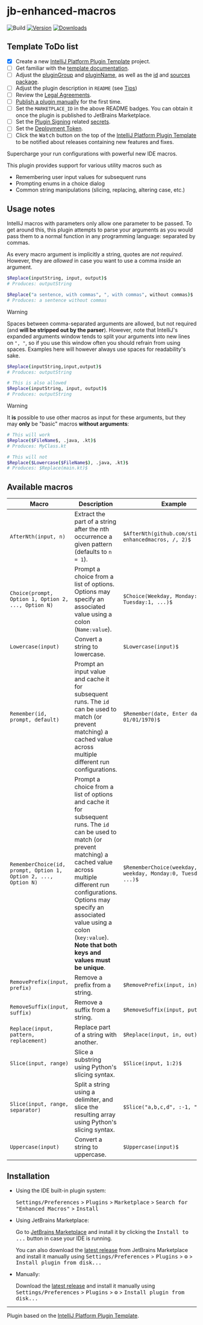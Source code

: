 # jb-enhanced-macros

![Build](https://github.com/stijndcl/jb-enhanced-macros/workflows/Build/badge.svg)
[![Version](https://img.shields.io/jetbrains/plugin/v/MARKETPLACE_ID.svg)](https://plugins.jetbrains.com/plugin/MARKETPLACE_ID)
[![Downloads](https://img.shields.io/jetbrains/plugin/d/MARKETPLACE_ID.svg)](https://plugins.jetbrains.com/plugin/MARKETPLACE_ID)

## Template ToDo list

- [x] Create a new [IntelliJ Platform Plugin Template][template] project.
- [ ] Get familiar with the [template documentation][template].
- [ ] Adjust the [pluginGroup](./gradle.properties) and [pluginName](./gradle.properties), as well as
  the [id](./src/main/resources/META-INF/plugin.xml) and [sources package](./src/main/kotlin).
- [ ] Adjust the plugin description in `README` (see [Tips][docs:plugin-description])
- [ ] Review
  the [Legal Agreements](https://plugins.jetbrains.com/docs/marketplace/legal-agreements.html?from=IJPluginTemplate).
- [ ] [Publish a plugin manually](https://plugins.jetbrains.com/docs/intellij/publishing-plugin.html?from=IJPluginTemplate)
  for the first time.
- [ ] Set the `MARKETPLACE_ID` in the above README badges. You can obtain it once the plugin is published to JetBrains
  Marketplace.
- [ ] Set the [Plugin Signing](https://plugins.jetbrains.com/docs/intellij/plugin-signing.html?from=IJPluginTemplate)
  related [secrets](https://github.com/JetBrains/intellij-platform-plugin-template#environment-variables).
- [ ] Set
  the [Deployment Token](https://plugins.jetbrains.com/docs/marketplace/plugin-upload.html?from=IJPluginTemplate).
- [ ] Click the <kbd>Watch</kbd> button on the top of the [IntelliJ Platform Plugin Template][template] to be notified
  about releases containing new features and fixes.

<!-- Plugin description -->
Supercharge your run configurations with powerful new IDE macros.

This plugin provides support for various utility macros such as

- Remembering user input values for subsequent runs
- Prompting enums in a choice dialog
- Common string manipulations (slicing, replacing, altering case, etc.)

<!-- Plugin description end -->

## Usage notes

IntelliJ macros with parameters only allow one parameter to be passed. To get around this, this plugin
attempts to parse your arguments as you would pass them to a normal function in any programming language: separated by
commas.

As every macro argument is implicitly a string, quotes are _not required_. However, they are _allowed_ in case you want
to use a comma inside an argument.

```bash
$Replace(inputString, input, output)$
# Produces: outputString

$Replace("a sentence, with commas", ", with commas", without commas)$
# Produces: a sentence without commas
```

> [!WARNING]
> Spaces between comma-separated arguments are allowed, but not required (and **will be stripped out by the parser**).
> However, note that IntelliJ's expanded arguments window tends to split your arguments into new lines on `", "`, so if
> you use this window often you should refrain from using spaces. Examples here will however always use spaces for
> readability's sake.

```bash
$Replace(inputString,input,output)$
# Produces: outputString

# This is also allowed
$Replace(inputString, input, output)$
# Produces: outputString
```

> [!WARNING]
> It **is** possible to use other macros as input for these arguments, but they may **only** be "basic" macros
> **without arguments**:

```bash
# This will work
$Replace($FileName$, .java, .kt)$
# Produces: MyClass.kt

# This will not
$Replace($Lowercase($FileName$), .java, .kt)$
# Produces: $Replace(main.kt)$
```

## Available macros

| Macro                                                           | Description                                                                                                                                                                                                                                                                                                       | Example                                                              |
|-----------------------------------------------------------------|-------------------------------------------------------------------------------------------------------------------------------------------------------------------------------------------------------------------------------------------------------------------------------------------------------------------|----------------------------------------------------------------------|
| `AfterNth(input, n)`                                            | Extract the part of a string after the nth occurrence a given pattern (defaults to `n = 1`).                                                                                                                                                                                                                      | `$AfterNth(github.com/stijndcl/jb-enhancedmacros, /, 2)$`            |
| `Choice(prompt, Option 1, Option 2, ..., Option N)`             | Prompt a choice from a list of options. Options may specify an associated value using a colon (`Name:value`).                                                                                                                                                                                                     | `$Choice(Weekday, Monday:0, Tuesday:1, ...)$`                        |
| `Lowercase(input)`                                              | Convert a string to lowercase.                                                                                                                                                                                                                                                                                    | `$Lowercase(input)$`                                                 |
| `Remember(id, prompt, default)`                                 | Prompt an input value and cache it for subsequent runs. The `id` can be used to match (or prevent matching) a cached value across multiple different run configurations.                                                                                                                                          | `$Remember(date, Enter date, 01/01/1970)$`                           |
| `RememberChoice(id, prompt, Option 1, Option 2, ..., Option N)` | Prompt a choice from a list of options and cache it for subsequent runs. The `id` can be used to match (or prevent matching) a cached value across multiple different run configurations. Options may specify an associated value using a colon (`key:value`). **Note that both keys and values must be unique**. | `$RememberChoice(weekday, Enter weekday, Monday:0, Tuesday:1, ...)$` | 
| `RemovePrefix(input, prefix)`                                   | Remove a prefix from a string.                                                                                                                                                                                                                                                                                    | `$RemovePrefix(input, in)$`                                          |
| `RemoveSuffix(input, suffix)`                                   | Remove a suffix from a string.                                                                                                                                                                                                                                                                                    | `$RemoveSuffix(input, put)$`                                         |
| `Replace(input, pattern, replacement)`                          | Replace part of a string with another.                                                                                                                                                                                                                                                                            | `$Replace(input, in, out)$`                                          |
| `Slice(input, range)`                                           | Slice a substring using Python's slicing syntax.                                                                                                                                                                                                                                                                  | `$Slice(input, 1:2)$`                                                |
| `Slice(input, range, separator)`                                | Split a string using a delimiter, and slice the resulting array using Python's slicing syntax.                                                                                                                                                                                                                    | `$Slice("a,b,c,d", :-1, ",")$`                                       |
| `Uppercase(input)`                                              | Convert a string to uppercase.                                                                                                                                                                                                                                                                                    | `$Uppercase(input)$`                                                 |

## Installation

- Using the IDE built-in plugin system:

  <kbd>Settings/Preferences</kbd> > <kbd>Plugins</kbd> > <kbd>Marketplace</kbd> > <kbd>Search for "Enhanced
  Macros"</kbd> >
  <kbd>Install</kbd>

- Using JetBrains Marketplace:

  Go to [JetBrains Marketplace](https://plugins.jetbrains.com/plugin/MARKETPLACE_ID) and install it by clicking
  the <kbd>Install to ...</kbd> button in case your IDE is running.

  You can also download the [latest release](https://plugins.jetbrains.com/plugin/MARKETPLACE_ID/versions) from
  JetBrains Marketplace and install it manually using
  <kbd>Settings/Preferences</kbd> > <kbd>Plugins</kbd> > <kbd>⚙️</kbd> > <kbd>Install plugin from disk...</kbd>

- Manually:

  Download the [latest release](https://github.com/stijndcl/jb-enhanced-macros/releases/latest) and install it manually
  using
  <kbd>Settings/Preferences</kbd> > <kbd>Plugins</kbd> > <kbd>⚙️</kbd> > <kbd>Install plugin from disk...</kbd>

---
Plugin based on the [IntelliJ Platform Plugin Template][template].

[template]: https://github.com/JetBrains/intellij-platform-plugin-template

[docs:plugin-description]: https://plugins.jetbrains.com/docs/intellij/plugin-user-experience.html#plugin-description-and-presentation
